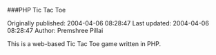 ###PHP Tic Tac Toe

Originally published: 2004-04-06 08:28:47
Last updated: 2004-04-06 08:28:47
Author: Premshree Pillai

This is a web-based Tic Tac Toe game written in PHP.